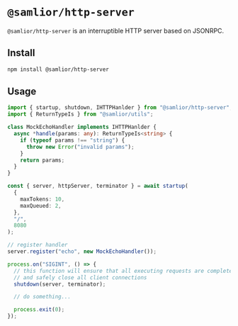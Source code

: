 # `@samlior/http-server`

`@samlior/http-server` is an interruptible HTTP server based on JSONRPC.

## Install

```sh
npm install @samlior/http-server
```

## Usage

```ts
import { startup, shutdown, IHTTPHanlder } from "@samlior/http-server";
import { ReturnTypeIs } from "@samlior/utils";

class MockEchoHandler implements IHTTPHanlder {
  async *handle(params: any): ReturnTypeIs<string> {
    if (typeof params !== "string") {
      throw new Error("invalid params");
    }
    return params;
  }
}

const { server, httpServer, terminator } = await startup(
  {
    maxTokens: 10,
    maxQueued: 2,
  },
  "/",
  8080
);

// register handler
server.register("echo", new MockEchoHandler());

process.on("SIGINT", () => {
  // this function will ensure that all executing requests are completed
  // and safely close all client connections
  shutdown(server, terminator);

  // do something...

  process.exit(0);
});
```
